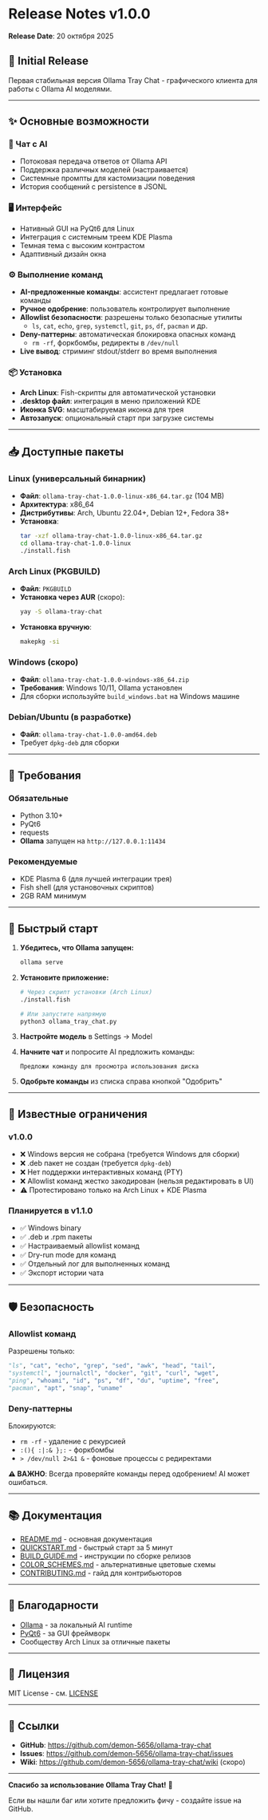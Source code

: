 # Release Notes v1.0.0

**Release Date**: 20 октября 2025

## 🎉 Initial Release

Первая стабильная версия Ollama Tray Chat - графического клиента для работы с Ollama AI моделями.

---

## ✨ Основные возможности

### 💬 Чат с AI
- Потоковая передача ответов от Ollama API
- Поддержка различных моделей (настраивается)
- Системные промпты для кастомизации поведения
- История сообщений с persistence в JSONL

### 🖥️ Интерфейс
- Нативный GUI на PyQt6 для Linux
- Интеграция с системным треем KDE Plasma
- Темная тема с высоким контрастом
- Адаптивный дизайн окна

### ⚙️ Выполнение команд
- **AI-предложенные команды**: ассистент предлагает готовые команды
- **Ручное одобрение**: пользователь контролирует выполнение
- **Allowlist безопасности**: разрешены только безопасные утилиты
  - `ls`, `cat`, `echo`, `grep`, `systemctl`, `git`, `ps`, `df`, `pacman` и др.
- **Deny-паттерны**: автоматическая блокировка опасных команд
  - `rm -rf`, форкбомбы, редиректы в `/dev/null`
- **Live вывод**: стриминг stdout/stderr во время выполнения

### 📦 Установка
- **Arch Linux**: Fish-скрипты для автоматической установки
- **.desktop файл**: интеграция в меню приложений KDE
- **Иконка SVG**: масштабируемая иконка для трея
- **Автозапуск**: опциональный старт при загрузке системы

---

## 📥 Доступные пакеты

### Linux (универсальный бинарник)
- **Файл**: `ollama-tray-chat-1.0.0-linux-x86_64.tar.gz` (104 MB)
- **Архитектура**: x86_64
- **Дистрибутивы**: Arch, Ubuntu 22.04+, Debian 12+, Fedora 38+
- **Установка**:
  ```bash
  tar -xzf ollama-tray-chat-1.0.0-linux-x86_64.tar.gz
  cd ollama-tray-chat-1.0.0-linux
  ./install.fish
  ```

### Arch Linux (PKGBUILD)
- **Файл**: `PKGBUILD`
- **Установка через AUR** (скоро):
  ```bash
  yay -S ollama-tray-chat
  ```
- **Установка вручную**:
  ```bash
  makepkg -si
  ```

### Windows (скоро)
- **Файл**: `ollama-tray-chat-1.0.0-windows-x86_64.zip`
- **Требования**: Windows 10/11, Ollama установлен
- Для сборки используйте `build_windows.bat` на Windows машине

### Debian/Ubuntu (в разработке)
- **Файл**: `ollama-tray-chat-1.0.0-amd64.deb`
- Требует `dpkg-deb` для сборки

---

## 🔧 Требования

### Обязательные
- Python 3.10+
- PyQt6
- requests
- **Ollama** запущен на `http://127.0.0.1:11434`

### Рекомендуемые
- KDE Plasma 6 (для лучшей интеграции трея)
- Fish shell (для установочных скриптов)
- 2GB RAM минимум

---

## 🚀 Быстрый старт

1. **Убедитесь, что Ollama запущен:**
   ```bash
   ollama serve
   ```

2. **Установите приложение:**
   ```bash
   # Через скрипт установки (Arch Linux)
   ./install.fish
   
   # Или запустите напрямую
   python3 ollama_tray_chat.py
   ```

3. **Настройте модель** в Settings → Model

4. **Начните чат** и попросите AI предложить команды:
   ```
   Предложи команду для просмотра использования диска
   ```

5. **Одобрьте команды** из списка справа кнопкой "Одобрить"

---

## 📝 Известные ограничения

### v1.0.0
- ❌ Windows версия не собрана (требуется Windows для сборки)
- ❌ .deb пакет не создан (требуется `dpkg-deb`)
- ❌ Нет поддержки интерактивных команд (PTY)
- ❌ Allowlist команд жестко закодирован (нельзя редактировать в UI)
- ⚠️ Протестировано только на Arch Linux + KDE Plasma

### Планируется в v1.1.0
- ✅ Windows binary
- ✅ .deb и .rpm пакеты
- ✅ Настраиваемый allowlist команд
- ✅ Dry-run mode для команд
- ✅ Отдельный лог для выполненных команд
- ✅ Экспорт истории чата

---

## 🛡️ Безопасность

### Allowlist команд
Разрешены только:
```python
"ls", "cat", "echo", "grep", "sed", "awk", "head", "tail",
"systemctl", "journalctl", "docker", "git", "curl", "wget",
"ping", "whoami", "id", "ps", "df", "du", "uptime", "free",
"pacman", "apt", "snap", "uname"
```

### Deny-паттерны
Блокируются:
- `rm -rf` - удаление с рекурсией
- `:(){ :|:& };:` - форкбомбы
- `> /dev/null 2>&1 &` - фоновые процессы с редиректами

**⚠️ ВАЖНО**: Всегда проверяйте команды перед одобрением! AI может ошибаться.

---

## 📚 Документация

- [README.md](README.md) - основная документация
- [QUICKSTART.md](QUICKSTART.md) - быстрый старт за 5 минут
- [BUILD_GUIDE.md](BUILD_GUIDE.md) - инструкции по сборке релизов
- [COLOR_SCHEMES.md](COLOR_SCHEMES.md) - альтернативные цветовые схемы
- [CONTRIBUTING.md](CONTRIBUTING.md) - гайд для контрибьюторов

---

## 🤝 Благодарности

- [Ollama](https://ollama.ai/) - за локальный AI runtime
- [PyQt6](https://www.riverbankcomputing.com/software/pyqt/) - за GUI фреймворк
- Сообществу Arch Linux за отличные пакеты

---

## 📄 Лицензия

MIT License - см. [LICENSE](LICENSE)

---

## 🔗 Ссылки

- **GitHub**: https://github.com/demon-5656/ollama-tray-chat
- **Issues**: https://github.com/demon-5656/ollama-tray-chat/issues
- **Wiki**: https://github.com/demon-5656/ollama-tray-chat/wiki (скоро)

---

**Спасибо за использование Ollama Tray Chat!** 🎉

Если вы нашли баг или хотите предложить фичу - создайте issue на GitHub.
